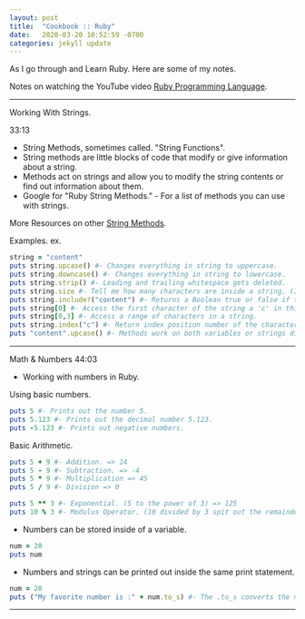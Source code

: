 ```yaml
---
layout: post
title:  "Cookbook :: Ruby"
date:   2020-03-20 10:52:59 -0700
categories: jekyll update
---
```


As I go through and Learn Ruby. Here are some of my notes.


Notes on watching the YouTube video [Ruby Programming Language].

---
Working With Strings.

33:13


- String Methods, sometimes called. "String Functions".
- String methods are little blocks of code that modify or give information about a string.
- Methods act on strings and allow you to modify the string contents or find out information about them.
- Google for "Ruby String Methods." - For a list of methods you can use with strings.

More Resources on other [String Methods].

Examples. ex.

```ruby
string = "content"
puts string.upcase() #- Changes everything in string to uppercase.
puts string.downcase() #- Changes everything in string to lowercase.
puts string.strip() #- Leading and trailing whitespace gets deleted.
puts string.size #- Tell me how many characters are inside a string. (Including whitespace.)
puts string.include?("content") #- Returns a Boolean true or false if the string contains the word content.
puts string[0] #- Access the first character of the string a 'c' in this case.
puts string[0,3] #- Access a range of characters in a string.
puts string.index("c") #- Return index position number of the character 'c' in the string.
puts "content".upcase() #- Methods work on both variables or strings directly.
```
---
Math & Numbers
44:03

- Working with numbers in Ruby.

Using basic numbers.
```ruby
puts 5 #- Prints out the number 5.
puts 5.123 #- Prints out the decimal number 5.123.
puts -5.123 #- Prints out negative numbers.
```
Basic Arithmetic.
```ruby
puts 5 + 9 #- Addition. => 14
puts 5 - 9 #- Subtraction. => -4
puts 5 * 9 #- Multiplication => 45
puts 5 / 9 #- Division => 0

puts 5 ** 3 #- Exponential. (5 to the power of 3) => 125
puts 10 % 3 #- Modulus Operator. (10 divided by 3 spit out the remainder.) => 1
```

- Numbers can be stored inside of a variable.
```ruby
num = 20
puts num
```
- Numbers and strings can be printed out inside the same print statement.
```ruby
num = 20
puts ("My favorite number is :" + num.to_s) #- The .to_s converts the number into a string.


```


---

[Ruby Programming Language]: https://www.youtube.com/watch?v=t_ispmWmdjY
[String Methods]: https://www.rubyguides.com/2018/01/ruby-string-methods/#How_to_Get_The_String_Length
